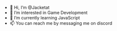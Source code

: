 - 👋 Hi, I’m @Jacketat
- 👀 I’m interested in Game Development
- 🌱 I’m currently learning JavaScript
- 📫 You can reach me by messaging me on discord

<!---
Jacketat/Jacketat is a ✨ special ✨ repository because its `README.md` (this file) appears on your GitHub profile.
You can click the Preview link to take a look at your changes.
--->

